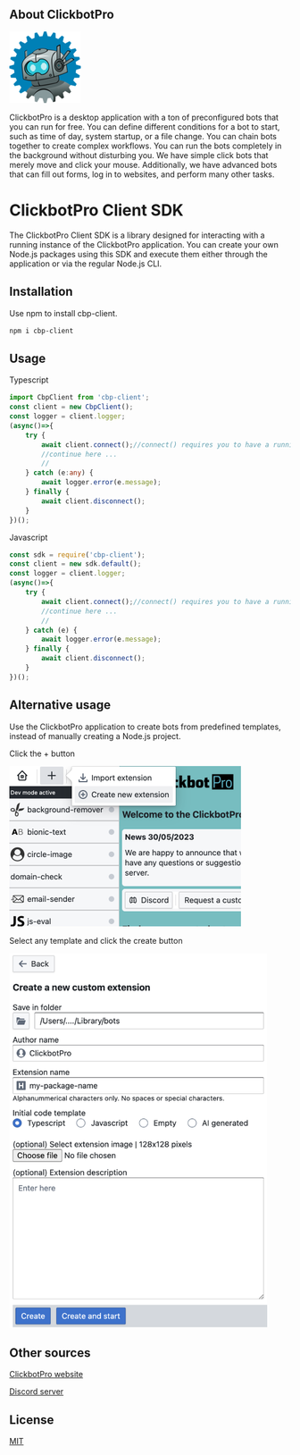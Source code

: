## About ClickbotPro

<img src="public/cbp_robot_128px.png" />

ClickbotPro is a desktop application with a ton of preconfigured bots that you can run for free. 
You can define different conditions for a bot to start, such as time of day, system startup, or a file change. You can chain bots together to create complex workflows. 
You can run the bots completely in the background without disturbing you. 
We have simple click bots that merely move and click your mouse. Additionally, we have advanced bots that can fill out forms, log in to websites, and perform many other tasks.

# ClickbotPro Client SDK

The ClickbotPro Client SDK is a library designed for interacting with a running instance of the ClickbotPro application. You can create your own Node.js packages using this SDK and execute them either through the application or via the regular Node.js CLI.

## Installation

Use npm to install cbp-client.

```bash
npm i cbp-client
```

## Usage

Typescript
```typescript
import CbpClient from 'cbp-client';
const client = new CbpClient();
const logger = client.logger;
(async()=>{
    try {
        await client.connect();//connect() requires you to have a running ClickbotPro instance.
        //continue here ...
        //
    } catch (e:any) {
        await logger.error(e.message);
    } finally {
        await client.disconnect();
    }
})();
```

Javascript
```javascript
const sdk = require('cbp-client');
const client = new sdk.default();
const logger = client.logger;
(async()=>{
    try {
        await client.connect();//connect() requires you to have a running ClickbotPro instance.
        //continue here ...
        //
    } catch (e) {
        await logger.error(e.message);
    } finally {
        await client.disconnect();
    }
})();
```
## Alternative usage

Use the ClickbotPro application to create bots from predefined templates, instead of manually creating a Node.js project.

Click the + button

<img src="public/createNewExtButton.png" width="415" height="287"/>

Select any template and click the create button

<img src="public/codeTemplateSelect.png" width="462" height="671"/>

## Other sources

[ClickbotPro website](https://clickbot.pro)

[Discord server](https://discord.gg/CNh88zDTPh)

## License

[MIT](https://choosealicense.com/licenses/mit/)